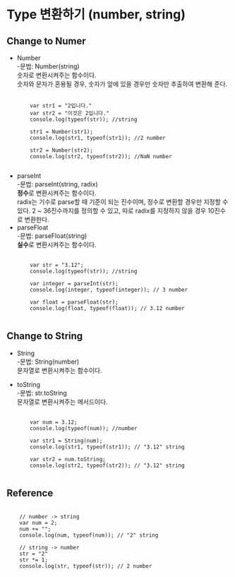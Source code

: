 # Type 변환하기 (number, string)  
## Change to Numer
* Number  
  -문법: Number(string)  
  숫자로 변환시켜주는 함수이다.  
  숫자와 문자가 혼용될 경우, 숫자가 앞에 있을 경우만 숫자만 추출하여 변환해 준다.
  <pre>
    <code>
      var str1 = "2입니다."
      var str2 = "이것은 2입니다."
      console.log(typeof(str)); //string
      
      str1 = Number(str1);
      console.log(str1, typeof(str1)); //2 number

      str2 = Number(str2);
      console.log(str2, typeof(str2)); //NaN number
    </code>
  </pre>
* parseInt    
  -문법: parseInt(string, radix)  
  **정수**로 변환시켜주는 함수이다.  
  radix는 기수로 parse할 때 기준이 되는 진수이며, 정수로 변환할 경우만 지정할 수 있다. 2 ~ 36진수까지를 정의할 수 있고, 따로 radix를 지정하지 않을 경우 10진수로 변환한다.
* parseFloat     
  -문법: parseFloat(string)  
  **실수**로 변환시켜주는 함수이다.  
  <pre>
    <code>
      var str = "3.12";
      console.log(typeof(str)); //string
      
      var integer = parseInt(str);
      console.log(integer, typeof(integer)); // 3 number
      
      var float = parseFloat(str);
      console.log(float, typeof(float)); // 3.12 number
    </code>
  </pre>
## Change to String
* String  
  -문법: String(number)  
  문자열로 변환시켜주는 함수이다.
  
* toString  
  -문법: str.toString  
  문자열로 변환시켜주는 메서드이다.

  <pre>
    <code>
      var num = 3.12;
      console.log(typeof(num)); //number
      
      var str1 = String(num);
      console.log(str1, typeof(str1)); // "3.12" string
      
      var str2 = num.toString;
      console.log(str2, typeof(str2)); // "3.12" string
    </code>
  </pre>
## Reference
<pre>
  <code>
    // number -> string
    var num = 2;
    num += "";
    console.log(num, typeof(num)); // "2" string

    // string -> number
    str = "2"
    str *= 1;
    console.log(str, typeof(str)); // 2 number
  </code>
</pre>
